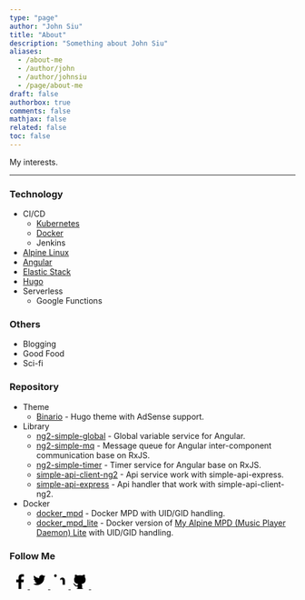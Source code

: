 ```yaml
---
type: "page"
author: "John Siu"
title: "About"
description: "Something about John Siu"
aliases:
  - /about-me
  - /author/john
  - /author/johnsiu
  - /page/about-me
draft: false
authorbox: true
comments: false
mathjax: false
related: false
toc: false
---
```

My interests.
<!--more-->

---

### Technology

- CI/CD
  - [Kubernetes](/tags/kubernetes)
  - [Docker](/tags/docker)
  - Jenkins
- [Alpine Linux](/tags/alpine)
- [Angular](/tags/angular)
- [Elastic Stack](/tags/elk)
- [Hugo](/tags/hugo)
- Serverless
  - Google Functions

### Others

- Blogging
- Good Food
- Sci-fi

### Repository

- Theme
  - [Binario](https://github.com/J-Siu/Binario) - Hugo theme with AdSense support.
- Library
  - [ng2-simple-global](https://github.com/J-Siu/ng2-simple-global-lib) - Global variable service for Angular.
  - [ng2-simple-mq](https://github.com/J-Siu/ng2-simple-mq-lib) - Message queue for Angular inter-component communication base on RxJS.
  - [ng2-simple-timer](https://github.com/J-Siu/ng2-simple-timer-lib) - Timer service for Angular base on RxJS.
  - [simple-api-client-ng2](https://github.com/J-Siu/ng2-simple-api-lib) - Api service work with simple-api-express.
  - [simple-api-express](https://github.com/J-Siu/simple-api-express) - Api handler that work with simple-api-client-ng2.
- Docker
  - [docker_mpd](https://github.com/J-Siu/docker_mpd) - Docker MPD with UID/GID handling.
  - [docker_mpd_lite](https://github.com/J-Siu/docker_mpd_lite) - Docker version of [My Alpine MPD (Music Player Daemon) Lite](/blog/alpine-mpd-lite/) with UID/GID handling.

### Follow Me

<div>
<a class="social__link" target="_blank" rel="noopener noreferrer" href="https://www.facebook.com/john.siu.714">
<svg class="social__icon" aria-label="Facebook" role="img" width="32" height="32" viewBox="0 0 512 512"><path d="M330 512V322h64l9-74h-73v-47c0-22 6-36 37-36h39V99c-7-1-30-3-57-3-57 0-95 34-95 98v54h-64v74h64v190z"/></svg>
</a>
<a class="social__link" target="_blank" rel="noopener noreferrer" href="https://twitter.com/JohnSiuCom">
<svg class="social__icon" aria-label="Twitter" role="img" width="32" height="32" viewBox="0 0 512 512"><path d="M437 152a72 72 0 0 1-40 12 72 72 0 0 0 32-40 72 72 0 0 1-45 17 72 72 0 0 0-122 65 200 200 0 0 1-145-74 72 72 0 0 0 22 94 72 72 0 0 1-32-7 72 72 0 0 0 56 69 72 72 0 0 1-32 1 72 72 0 0 0 67 50 200 200 0 0 1-105 29 200 200 0 0 0 309-179 200 200 0 0 0 35-37"/></svg>
</a>
<a class="social__link" target="_blank" rel="noopener noreferrer" href="https://linkedin.com/in/john-sing-dao-siu">
<svg class="social__icon" aria-label="LinkedIn" role="img" width="32" height="32" viewBox="0 0 512 512"><circle cx="142" cy="138" r="37"/><path stroke-width="66" d="M244 194v198M142 194v198"/><path d="M276 282c0-20 13-40 36-40 24 0 33 18 33 45v105h66V279c0-61-32-89-76-89-34 0-51 19-59 32"/></svg>
</a>
<a class="social__link" target="_blank" rel="noopener noreferrer" href="https://github.com/J-Siu">
<svg class="social__icon" aria-label="Github" role="img" width="32" height="32" viewBox="0 0 512 512"><path d="M335 499c14 0 12 17 12 17H165s-2-17 12-17c13 0 16-6 16-12l-1-50c-71 16-86-28-86-28-12-30-28-37-28-37-24-16 1-16 1-16 26 2 40 26 40 26 22 39 59 28 74 22 2-17 9-28 16-35-57-6-116-28-116-126 0-28 10-51 26-69-3-6-11-32 3-67 0 0 21-7 70 26 42-12 86-12 128 0 49-33 70-26 70-26 14 35 6 61 3 67 16 18 26 41 26 69 0 98-60 120-117 126 10 8 18 24 18 48l-1 70c0 6 3 12 16 12z"/></svg>
</a>
<a class="social__link" target="_blank" rel="noopener noreferrer" href="https://stackoverflow.com/users/1810391">
<svg class="social__icon" aria-label="Stack Overflow" role="img" width="32" height="32" viewBox="0 0 512 512"><g stroke-width="30"><path fill="none" d="M125 297v105h241V297"/><path d="M170 341h150m-144-68l148 31M199 204l136 64m-95-129l115 97M293 89l90 120"/></g></svg>
</a>
</div>